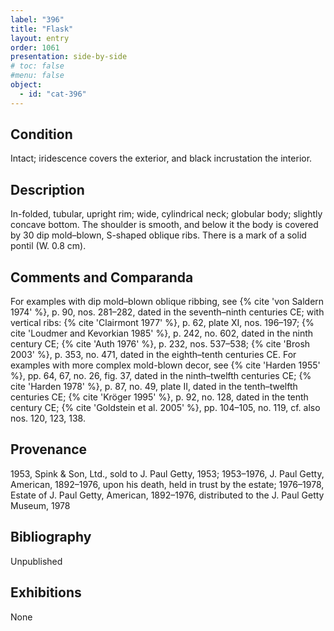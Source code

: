 ```yaml
---
label: "396"
title: "Flask"
layout: entry
order: 1061
presentation: side-by-side
# toc: false
#menu: false 
object:
  - id: "cat-396"
---
```


## Condition

Intact; iridescence covers the exterior, and black incrustation the interior.

## Description

In-folded, tubular, upright rim; wide, cylindrical neck; globular body; slightly concave bottom. The shoulder is smooth, and below it the body is covered by 30 dip mold–blown, S-shaped oblique ribs. There is a mark of a solid pontil (W. 0.8 cm).

## Comments and Comparanda

For examples with dip mold–blown oblique ribbing, see {% cite 'von Saldern 1974' %}, p. 90, nos. 281–282, dated in the seventh–ninth centuries CE; with vertical ribs: {% cite 'Clairmont 1977' %}, p. 62, plate XI, nos. 196–197; {% cite 'Loudmer and Kevorkian 1985' %}, p. 242, no. 602, dated in the ninth century CE; {% cite 'Auth 1976' %}, p. 232, nos. 537–538; {% cite 'Brosh 2003' %}, p. 353, no. 471, dated in the eighth–tenth centuries CE. For examples with more complex mold-blown decor, see {% cite 'Harden 1955' %}, pp. 64, 67, no. 26, fig. 37, dated in the ninth–twelfth centuries CE; {% cite 'Harden 1978' %}, p. 87, no. 49, plate II, dated in the tenth–twelfth centuries CE; {% cite 'Kröger 1995' %}, p. 92, no. 128, dated in the tenth century CE; {% cite 'Goldstein et al. 2005' %}, pp. 104–105, no. 119, cf. also nos. 120, 123, 138.

## Provenance

1953, Spink & Son, Ltd., sold to J. Paul Getty, 1953; 1953–1976, J. Paul Getty, American, 1892–1976, upon his death, held in trust by the estate; 1976–1978, Estate of J. Paul Getty, American, 1892–1976, distributed to the J. Paul Getty Museum, 1978

## Bibliography

Unpublished

## Exhibitions

None
